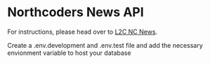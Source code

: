 # Northcoders News API

For instructions, please head over to [L2C NC News](https://l2c.northcoders.com/courses/be/nc-news).

Create a .env.development and .env.test file and add the necessary envionment variable to host your database